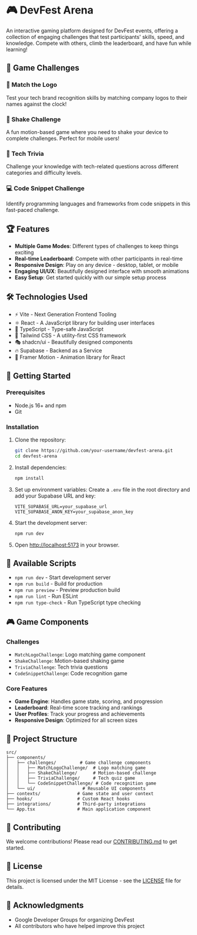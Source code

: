 # 🎮 DevFest Arena

An interactive gaming platform designed for DevFest events, offering a collection of engaging challenges that test participants' skills, speed, and knowledge. Compete with others, climb the leaderboard, and have fun while learning!

## 🎯 Game Challenges

### 🧩 Match the Logo
Test your tech brand recognition skills by matching company logos to their names against the clock!

### 📱 Shake Challenge
A fun motion-based game where you need to shake your device to complete challenges. Perfect for mobile users!

### 🧠 Tech Trivia
Challenge your knowledge with tech-related questions across different categories and difficulty levels.

### 💻 Code Snippet Challenge
Identify programming languages and frameworks from code snippets in this fast-paced challenge.

## 🏆 Features

- **Multiple Game Modes**: Different types of challenges to keep things exciting
- **Real-time Leaderboard**: Compete with other participants in real-time
- **Responsive Design**: Play on any device - desktop, tablet, or mobile
- **Engaging UI/UX**: Beautifully designed interface with smooth animations
- **Easy Setup**: Get started quickly with our simple setup process

## 🛠️ Technologies Used

- ⚡ Vite - Next Generation Frontend Tooling
- ⚛️ React - A JavaScript library for building user interfaces
- 📘 TypeScript - Type-safe JavaScript
- 🎨 Tailwind CSS - A utility-first CSS framework
- 🎭 shadcn/ui - Beautifully designed components
- 🔥 Supabase - Backend as a Service
- 🎯 Framer Motion - Animation library for React

## 🚀 Getting Started

### Prerequisites

- Node.js 16+ and npm
- Git

### Installation

1. Clone the repository:
   ```bash
   git clone https://github.com/your-username/devfest-arena.git
   cd devfest-arena
   ```

2. Install dependencies:
   ```bash
   npm install
   ```

3. Set up environment variables:
   Create a `.env` file in the root directory and add your Supabase URL and key:
   ```
   VITE_SUPABASE_URL=your_supabase_url
   VITE_SUPABASE_ANON_KEY=your_supabase_anon_key
   ```

4. Start the development server:
   ```bash
   npm run dev
   ```

5. Open [http://localhost:5173](http://localhost:5173) in your browser.

## 🎯 Available Scripts

- `npm run dev` - Start development server
- `npm run build` - Build for production
- `npm run preview` - Preview production build
- `npm run lint` - Run ESLint
- `npm run type-check` - Run TypeScript type checking

## 🎮 Game Components

### Challenges
- `MatchLogoChallenge`: Logo matching game component
- `ShakeChallenge`: Motion-based shaking game
- `TriviaChallenge`: Tech trivia questions
- `CodeSnippetChallenge`: Code recognition game

### Core Features
- **Game Engine**: Handles game state, scoring, and progression
- **Leaderboard**: Real-time score tracking and rankings
- **User Profiles**: Track your progress and achievements
- **Responsive Design**: Optimized for all screen sizes

## 📂 Project Structure

```
src/
├── components/              
│   ├── challenges/         # Game challenge components
│   │   ├── MatchLogoChallenge/  # Logo matching game
│   │   ├── ShakeChallenge/      # Motion-based challenge
│   │   ├── TriviaChallenge/     # Tech quiz game
│   │   └── CodeSnippetChallenge/ # Code recognition game
│   └── ui/                  # Reusable UI components
├── contexts/              # Game state and user context
├── hooks/                 # Custom React hooks
├── integrations/          # Third-party integrations
└── App.tsx                # Main application component
```

## 🤝 Contributing

We welcome contributions! Please read our [CONTRIBUTING.md](CONTRIBUTING.md) to get started.

## 📄 License

This project is licensed under the MIT License - see the [LICENSE](LICENSE) file for details.

## 🙏 Acknowledgments

- Google Developer Groups for organizing DevFest
- All contributors who have helped improve this project
